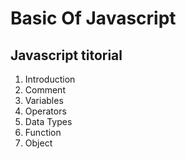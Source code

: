 # Basic Of Javascript

## Javascript titorial
1. Introduction
2. Comment
3. Variables
4. Operators
5. Data Types
6. Function
7. Object